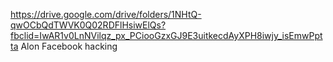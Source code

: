 https://drive.google.com/drive/folders/1NHtQ-qwOCbQdTWVK0Q02RDFlHsiwElQs?fbclid=IwAR1v0LnNVilqz_px_PCiooGzxGJ9E3uitkecdAyXPH8iwjy_isEmwPptta Alon
Facebook hacking


